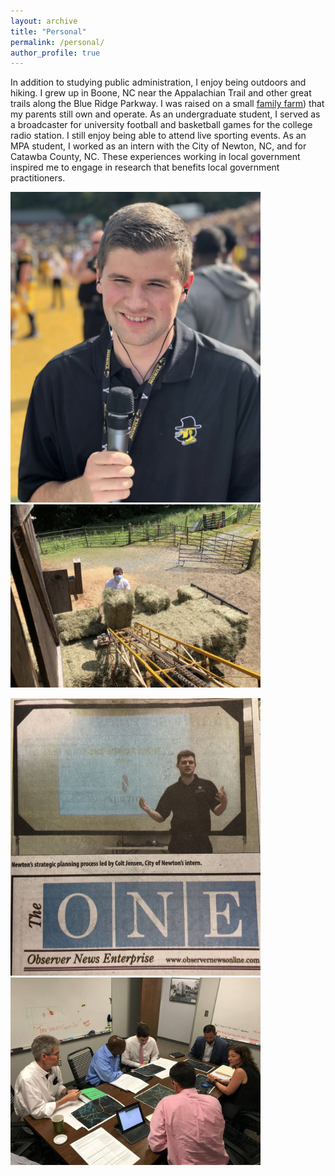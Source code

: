 ```yaml
---
layout: archive
title: "Personal"
permalink: /personal/
author_profile: true
---
```


In addition to studying public administration, I enjoy being outdoors and hiking. I grew up in Boone, NC near the Appalachian Trail and other great trails along the Blue Ridge Parkway. I was raised on a small [family farm](https://www.instagram.com/taylorfarmsvc/)) that my parents still own and operate. As an undergraduate student, I served as a broadcaster for university football and basketball games for the college radio station. I still enjoy being able to attend live sporting events. As an MPA student, I worked as an intern with the City of Newton, NC, and for Catawba County, NC. These experiences working in local government inspired me to engage in research that benefits local government practitioners.  


<img src="/images/IMG_2365.jpeg" width="400" /> <img src="/images/IMG_2364.jpeg" width="400"/> 

<img src="/images/IMG_1814.jpeg" width="400" /> <img src="/images/3.jpg" width="400"/> 
